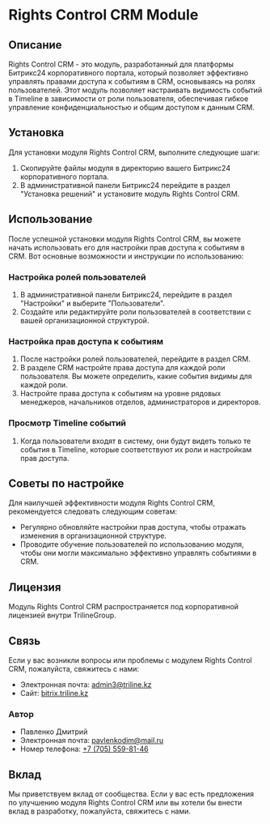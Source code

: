 # Rights Control CRM Module

## Описание

Rights Control CRM - это модуль, разработанный для платформы Битрикс24 корпоративного портала, который позволяет эффективно управлять правами доступа к событиям в CRM, основываясь на ролях пользователей. Этот модуль позволяет настраивать видимость событий в Timeline в зависимости от роли пользователя, обеспечивая гибкое управление конфиденциальностью и общим доступом к данным CRM.

## Установка

Для установки модуля Rights Control CRM, выполните следующие шаги:

1. Скопируйте файлы модуля в директорию вашего Битрикс24 корпоративного портала.
2. В административной панели Битрикс24 перейдите в раздел "Установка решений" и установите модуль Rights Control CRM.

## Использование

После успешной установки модуля Rights Control CRM, вы можете начать использовать его для настройки прав доступа к событиям в CRM. Вот основные возможности и инструкции по использованию:

### Настройка ролей пользователей

1. В административной панели Битрикс24, перейдите в раздел "Настройки" и выберите "Пользователи".
2. Создайте или редактируйте роли пользователей в соответствии с вашей организационной структурой.

### Настройка прав доступа к событиям

1. После настройки ролей пользователей, перейдите в раздел CRM.
2. В разделе CRM настройте права доступа для каждой роли пользователя. Вы можете определить, какие события видимы для каждой роли.
3. Настройте права доступа к событиям на уровне рядовых менеджеров, начальников отделов, администраторов и директоров.

### Просмотр Timeline событий

1. Когда пользователи входят в систему, они будут видеть только те события в Timeline, которые соответствуют их роли и настройкам прав доступа.

## Советы по настройке

Для наилучшей эффективности модуля Rights Control CRM, рекомендуется следовать следующим советам:

- Регулярно обновляйте настройки прав доступа, чтобы отражать изменения в организационной структуре.
- Проводите обучение пользователей по использованию модуля, чтобы они могли максимально эффективно управлять событиями в CRM.

## Лицензия

Модуль Rights Control CRM распространяется под корпоративной лицензией внутри TrilineGroup.

## Связь

Если у вас возникли вопросы или проблемы с модулем Rights Control CRM, пожалуйста, свяжитесь с нами:

- Электронная почта: [admin3@triline.kz](mailto:admin3@triline.kz)
- Сайт: [bitrix.triline.kz](https://bitrix.triline.kz)

### Автор

- Павленко Дмитрий
- Электронная почта: [pavlenkodim@mail.ru](mailto:pavlenkodim@mail.ru)
- Номер телефона: [+7 (705) 559-81-46](tel:+77055598146)

## Вклад

Мы приветствуем вклад от сообщества. Если у вас есть предложения по улучшению модуля Rights Control CRM или вы хотели бы внести вклад в разработку, пожалуйста, свяжитесь с нами.
